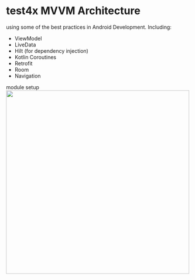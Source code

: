 # test4x MVVM Architecture

using some of the best practices in Android Development. Including:  
 * ViewModel
 * LiveData
 * Hilt (for dependency injection)
 * Kotlin Coroutines
 * Retrofit
 * Room
 * Navigation
 
 module setup
 <img  src="https://miro.medium.com/max/591/1*xtYq8DXo_I2RQWE50JlyvA.png" width="500">
 
